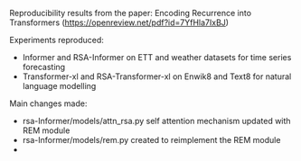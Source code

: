 Reproducibility results from the paper: Encoding Recurrence into Transformers (https://openreview.net/pdf?id=7YfHla7IxBJ)

Experiments reproduced: 
* Informer and RSA-Informer on ETT and weather datasets for time series forecasting
* Transformer-xl and RSA-Transformer-xl on Enwik8 and Text8 for natural language modelling

Main changes made:
* rsa-Informer/models/attn_rsa.py self attention mechanism updated with REM module
* rsa-Informer/models/rem.py created to reimplement the REM module
* 
